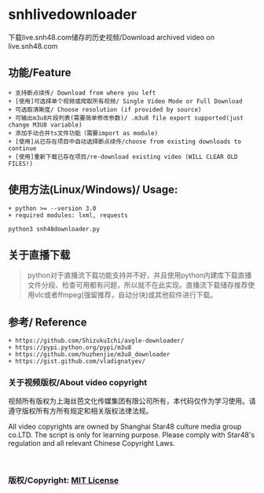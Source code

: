 # snhlivedownloader

下载live.snh48.com储存的历史视频/Download archived video on live.snh48.com

## 功能/Feature

    + 支持断点续传/ Download from where you left
    + [使用]可选择单个视频或爬取所有视频/ Single Video Mode or Full Download
    + 可选取清晰度/ Choose resolution (if provided by source)
    + 可输出m3u8片段列表(需要简单修改参数)/ .m3u8 file export supported(just change M3U8 variable)
    + 添加手动合并ts文件功能（需要import as module)
    + [使用]从已存在项目中自动选择断点续传/choose from existing downloads to continue
    + [使用]重新下载已存在项目/re-download existing video (WILL CLEAR OLD FILES!)

## 使用方法(Linux/Windows)/ Usage:     

    + python >= --version 3.0
    + required modules: lxml, requests

 `python3 snh48downloader.py`
   
## 关于直播下载
> python对于直播流下载功能支持并不好，并且使用python内建库下载直播文件分段、检查可用都有问题，所以就不在此实现。直播流下载储存推荐使用vlc或者ffmpeg(强留推荐，自动分块)或其他软件进行下载。


## 参考/ Reference
    + https://github.com/ShizukuIchi/avgle-downloader/
    + https://pypi.python.org/pypi/m3u8
    + https://github.com/huzhenjie/m3u8_downloader
    + https://gist.github.com/vladignatyev/

### 关于视频版权/About video copyright
视频所有版权为上海丝芭文化传媒集团有限公司所有，本代码仅作为学习使用。请遵守版权所有方所有规定和相关版权法律法规。

All video copyrights are owned by Shanghai Star48 culture media group co.LTD. The script is only for learning purpose. Please comply with Star48's regulation and all relevant Chinese Copyright Laws.

&nbsp;

### 版权/Copyright: [MIT License](https://opensource.org/licenses/MIT)
